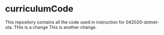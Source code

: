 # curriculumCode
This repository contains all the code used in instruction for 042020-dotnet-uta.
THis is a change
This is another change.
